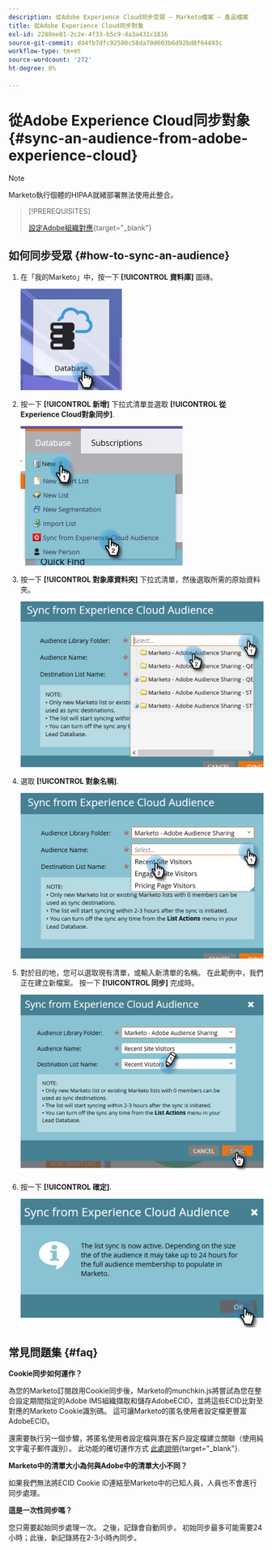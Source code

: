 ```yaml
---
description: 從Adobe Experience Cloud同步受眾 — Marketo檔案 — 產品檔案
title: 從Adobe Experience Cloud同步對象
exl-id: 2288ee01-2c2e-4f33-b5c9-da3a431c1816
source-git-commit: dd4fb7dfc92580c58da70d603b6d92bd8f64493c
workflow-type: tm+mt
source-wordcount: '272'
ht-degree: 0%

---
```


# 從Adobe Experience Cloud同步對象 {#sync-an-audience-from-adobe-experience-cloud}

>[!NOTE]
>
>Marketo執行個體的HIPAA就緒部署無法使用此整合。

>[!PREREQUISITES]
>
>[設定Adobe組織對應](/help/marketo/product-docs/adobe-experience-cloud-integrations/set-up-adobe-organization-mapping.md){target="_blank"}

## 如何同步受眾 {#how-to-sync-an-audience}

1. 在「我的Marketo」中，按一下 **[!UICONTROL 資料庫]** 圖磚。

   ![](assets/sync-an-audience-from-adobe-experience-cloud-1.png)

1. 按一下 **[!UICONTROL 新增]** 下拉式清單並選取 **[!UICONTROL 從Experience Cloud對象同步]**.

   ![](assets/sync-an-audience-from-adobe-experience-cloud-2.png)

1. 按一下 **[!UICONTROL 對象庫資料夾]** 下拉式清單，然後選取所需的原始資料夾。

   ![](assets/sync-an-audience-from-adobe-experience-cloud-3.png)

1. 選取 **[!UICONTROL 對象名稱]**.

   ![](assets/sync-an-audience-from-adobe-experience-cloud-4.png)

1. 對於目的地，您可以選取現有清單，或輸入新清單的名稱。 在此範例中，我們正在建立新檔案。 按一下 **[!UICONTROL 同步]** 完成時。

   ![](assets/sync-an-audience-from-adobe-experience-cloud-5.png)

1. 按一下 **[!UICONTROL 確定]**.

   ![](assets/sync-an-audience-from-adobe-experience-cloud-6.png)

## 常見問題集 {#faq}

**Cookie同步如何運作？**

為您的Marketo訂閱啟用Cookie同步後，Marketo的munchkin.js將嘗試為您在整合設定期間指定的Adobe IMS組織擷取和儲存AdobeECID，並將這些ECID比對至對應的Marketo Cookie識別碼。 這可讓Marketo的匿名使用者設定檔更豐富AdobeECID。

還需要執行另一個步驟，將匿名使用者設定檔與潛在客戶設定檔建立關聯（使用純文字電子郵件識別）。 此功能的確切運作方式 [此處說明](/help/marketo/product-docs/reporting/basic-reporting/report-activity/tracking-anonymous-activity-and-people.md){target="_blank"}.

**Marketo中的清單大小為何與Adobe中的清單大小不同？**

如果我們無法將ECID Cookie ID連結至Marketo中的已知人員，人員也不會進行同步處理。

**這是一次性同步嗎？**

您只需要起始同步處理一次。 之後，記錄會自動同步。 初始同步最多可能需要24小時；此後，新記錄將在2-3小時內同步。

